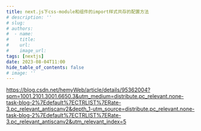 ```yaml
---
title: next.js下css-module和组件的import样式共存的配置方法
# description: ''
# slug:
# authors: 
#  - name: 
#    title:
#    url:
#    image_url: 
tags: [nextjs]
date: 2023-08-04T11:00
hide_table_of_contents: false
# image: ''
---
```


https://blog.csdn.net/hemyWeb/article/details/95362004?spm=1001.2101.3001.6650.3&utm_medium=distribute.pc_relevant.none-task-blog-2%7Edefault%7ECTRLIST%7ERate-3.pc_relevant_antiscanv2&depth_1-utm_source=distribute.pc_relevant.none-task-blog-2%7Edefault%7ECTRLIST%7ERate-3.pc_relevant_antiscanv2&utm_relevant_index=5
